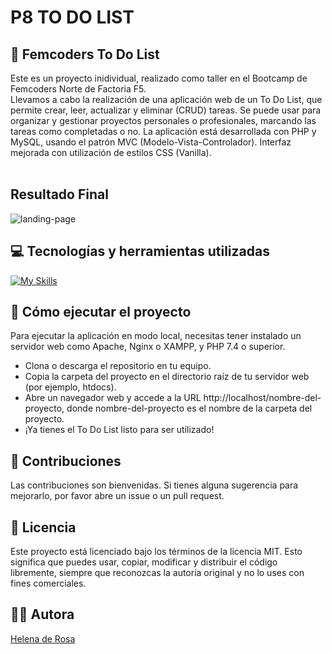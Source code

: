 # P8 TO DO LIST  

## 📝 Femcoders To Do List

Este es un proyecto inidividual, realizado como taller en el Bootcamp de Femcoders Norte de Factoria F5. <br>
Llevamos a cabo la realización de una aplicación web de un To Do List, que permite crear, leer, actualizar y eliminar (CRUD) tareas. Se puede usar para organizar y gestionar proyectos personales o profesionales, marcando las tareas como completadas o no. La aplicación está desarrollada con PHP y MySQL, usando el patrón MVC (Modelo-Vista-Controlador).
Interfaz mejorada con utilización de estilos CSS (Vanilla).
<br><br>


## Resultado Final
  <img src="./public/img/final.result.png" alt="landing-page">
  

## 💻 Tecnologías y herramientas utilizadas

[![My Skills](https://skillicons.dev/icons?i=php,html,css,js,github,vscode)](https://skillicons.dev)


## 🚀 Cómo ejecutar el proyecto

Para ejecutar la aplicación en modo local, necesitas tener instalado un servidor web como Apache, Nginx o XAMPP, y PHP 7.4 o superior.

- Clona o descarga el repositorio en tu equipo.
- Copia la carpeta del proyecto en el directorio raíz de tu servidor web (por ejemplo, htdocs).
- Abre un navegador web y accede a la URL http://localhost/nombre-del-proyecto, donde nombre-del-proyecto es el nombre de la carpeta del proyecto.
- ¡Ya tienes el To Do List listo para ser utilizado!



## 🤝 Contribuciones

Las contribuciones son bienvenidas. Si tienes alguna sugerencia para mejorarlo, por favor abre un issue o un pull request.


## 📜 Licencia

Este proyecto está licenciado bajo los términos de la licencia MIT. Esto significa que puedes usar, copiar, modificar y distribuir el código libremente, siempre que reconozcas la autoría original y no lo uses con fines comerciales.


## 👩‍💻 Autora 

[Helena de Rosa](https://github.com/HelenaDR84)
